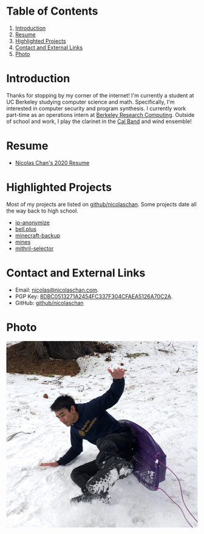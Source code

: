
# Table of Contents

1.  [Introduction](#org415634c)
2.  [Resume](#org5911dc9)
3.  [Highlighted Projects](#org25fbdb8)
4.  [Contact and External Links](#org4ba0b14)
5.  [Photo](#org5c0c235)



<a id="org415634c"></a>

# Introduction

Thanks for stopping by my corner of the internet!
I'm currently a student at UC Berkeley studying computer science and math.
Specifically, I'm interested in computer security and program synthesis.
I currently work part-time as an operations intern at [Berkeley Research Computing](https://research-it.berkeley.edu/programs/berkeley-research-computing).
Outside of school and work, I play the clarinet in the [Cal Band](http://calband.berkeley.edu) and wind ensemble!


<a id="org5911dc9"></a>

# Resume

-   [Nicolas Chan's 2020 Resume](./static/docs/resume-2020.pdf)


<a id="org25fbdb8"></a>

# Highlighted Projects

Most of my projects are listed on [github/nicolaschan](https://github.com/nicolaschan).
Some projects date all the way back to high school.

-   [ip-anonymize](https://github.com/nicolaschan/ip-anonymize)
-   [bell.plus](https://github.com/nicolaschan/bell)
-   [minecraft-backup](https://github.com/nicolaschan/minecraft-backup)
-   [mines](https://github.com/nicolaschan/mines)
-   [mithril-selector](https://github.com/nicolaschan/mithril-selector)


<a id="org4ba0b14"></a>

# Contact and External Links

-   Email: [nicolas@nicolaschan.com](mailto:nicolas@nicolaschan.com).
-   PGP Key: [8DBC0513271A2454FC337F304CFAEA5126A70C2A](https://pgp.ocf.berkeley.edu/pks/lookup?op=get&search=0x4CFAEA5126A70C2A).
-   GitHub: [github/nicolaschan](https://github.com/nicolaschan)


<a id="org5c0c235"></a>

# Photo

![img](./static/img/IMG_7690-sm.jpg "This is a picture of me falling off of a sled.")

